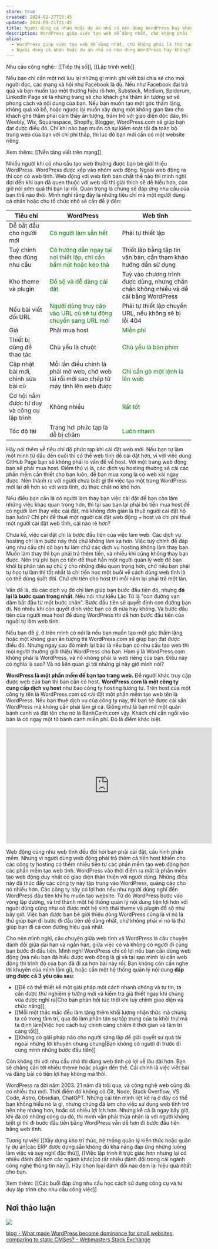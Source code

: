 ```yaml
---
share: true
created: 2024-02-27T15:45
updated: 2024-09-21T21:45
title: Người dùng cá nhân hoặc dự án nhỏ có nên dùng WordPress hay không?
description: WordPress giúp việc tạo web dễ dàng nhất, chứ không phải là thứ tạo web hiệu quả nhất
alias:
  - WordPress giúp việc tạo web dễ dàng nhất, chứ không phải là thứ tạo web hiệu quả nhất
  - Người dùng cá nhân hoặc dự án nhỏ có nên dùng WordPress hay không?
---
```


Nhu cầu công nghệ:: [[Tiếp thị số]], [[Lập trình web]]

Nếu bạn chỉ cần một nơi lưu lại những gì mình ghi viết bài chia sẻ cho mọi người đọc, các mạng xã hội như Facebook là đủ. Nếu như Facebook đại trà quá và bạn muốn tạo một thương hiệu rõ hơn, Substack, Medium, Spiderum, LinkedIn Page sẽ là những trang sẽ  cho khách ghé thăm ấn tượng sơ về phong cách và nội dung của bạn. Nếu bạn muốn tạo một góc thầm lặng, không quá xô bồ, hoặc ngược lại muốn xây dựng một không gian làm cho khách ghé thăm phải cảm thấy ấn tượng, trầm trồ với giao diện độc đáo, thì Weebly, Wix, Squarespace, Shopify, Blogger, WordPress.com sẽ giúp bạn đạt được điều đó. Chỉ khi nào bạn muốn có sự kiểm soát tối đa toàn bộ trang web của bạn với chi phí thấp, thì lúc đó bạn mới cần có một website riêng.

Xem thêm:: [[Nền tảng viết trên mạng]]

Nhiều người khi có nhu cầu tạo web thường được bạn bè giới thiệu WordPress. WordPress được xếp vào nhóm web động. Ngoài web động ra thì còn có web tĩnh. Web động với web tĩnh bản chất thế nào thì mình nghĩ đợi đến khi bạn đã quen thuộc với web rồi thì giải thích sẽ dễ hiểu hơn, còn giờ nói sớm quá thì bạn lại rối. Quan trọng là chúng sẽ đáp ứng nhu cầu của bạn thế nào thôi. Mình nghĩ rằng đây là những tiêu chí mà một người dùng cá nhân hoặc cho tổ chức nhỏ sẽ cần để ý đến:

| Tiêu chí                                    | WordPress                                                                                          | Web tĩnh                                                                             |
| ------------------------------------------- | -------------------------------------------------------------------------------------------------- | ------------------------------------------------------------------------------------ |
| Dễ bắt đầu cho người mới                    | <span style="color:green">Có người làm sẵn hết</span>                                              | Phải tự thiết lập                                                                    |
| Tuỳ chỉnh theo đúng nhu cầu                 | <span style="color:green">Có hướng dẫn ngay tại nơi thiết lập, chỉ cần bấm nút hoặc kéo thả</span> | Thiết lập bằng tập tin văn bản, cần tham khảo hướng dẫn sử dụng                      |
| Kho theme và plugin                         | <span style="color:green">Đồ sộ và dễ dàng cài đặt</span>                                          | Tuỳ vào chương trình được dùng, nhưng chắn chắn không nhiều và dễ cài bằng WordPress |
| Nếu bài viết đổi URL                        | <span style="color:green">Người dùng truy cập vào URL cũ sẽ tự động chuyển sang URL mới</span>     | Phải tự thiết lập chuyển URL, nếu không sẽ bị lỗi 404                                |
| Giá                                         | Phải mua host                                                                                      | <span style="color:green">Miễn phí</span>                                            |
| Thiết bị dùng để thao tác                   | Chủ yếu là chuột                                                                                   | <span style="color:green">Chủ yếu là bàn phím</span>                                 |
| Cập nhật bài mới, chỉnh sửa bài cũ          | Mỗi lần điều chỉnh là phải mở web, chờ web tải rồi mới sao chép từ máy tính lên web được           | <span style="color:green">Chỉ cần gõ một lệnh là lên web</span>                      |
| Cơ hội nắm được tư duy và công cụ lập trình | Không nhiều                                                                                        | <span style="color:green">Rất tốt</span>                                             |
| Tốc độ tải                                  | Trang hơi phức tạp là dễ bị chậm                                                                   | <span style="color:green">Luôn nhanh</span>                                          |

Hãy nói thêm về tiêu chí độ phức tạp khi cài đặt web mới. Nếu bạn tự làm một mình từ đầu đến cuối thì có thể web tĩnh dễ cài đặt hơn, vì với việc dùng GitHub Page bạn sẽ không phải lo vấn đề về host. Với một trang web động bạn sẽ phải mua host. Điểm thú vị là, các dịch vụ hosting thường sẽ cài các phần mềm cần thiết cho bạn luôn, để bạn mua xong là có web xài ngay được. Nên thành ra với người chưa biết gì thì việc tạo một trang WordPress mới lại dễ hơn so với web tĩnh, dù thực chất nó khó hơn.

Nếu điều bạn cần là có người làm thay bạn việc cài đặt để bạn còn làm những việc khác quan trọng hơn, thì tại sao bạn lại phải bỏ tiền mua host để có người làm thay việc cài đặt, mà không đơn giản là thuê người cài đặt hộ bạn luôn? Chi phí để thuê một người cài đặt web động + host và chi phí thuê một người cài đặt web tĩnh, cái nào rẻ hơn?

Chưa kể, việc cài đặt chỉ là bước đầu tiên của việc làm web. Các dịch vụ hosting chỉ làm bước này thôi chứ không làm xa hơn. Việc tuỳ chỉnh để đáp ứng nhu cầu chỉ có bạn tự làm chứ các dịch vụ hosting không làm thay bạn. Muốn làm thay thì bạn phải trả thêm tiền, và nhiều khi cũng không thay bạn được. Nên trừ phi bạn có tiền để thuê hẳn một người quản lý web để bạn khỏi bị phân tán sự chú ý cho những điều quan trọng hơn, chứ nếu bạn phải tự học tự làm thì tốt nhất là chi tiền học một buổi về cách dùng web tĩnh là có thể dùng suốt đời. Chứ chi tiền cho host thì mỗi năm lại phải trả một lần.

Vấn đề là, dù các dịch vụ đó chỉ làm giúp bạn bước đầu tiên đó, nhưng **đó lại là bước quan trọng nhất**. Nếu nói như kiểu Lão Tử là "con đường vạn dặm bắt đầu từ một bước chân". Bước đầu tiên sẽ quyết định con đường bạn đi. Nó nhiều khi còn quyết định việc bạn có đi nữa hay không. Và bước đầu tiên của người mua host để dùng WordPress thì dễ hơn bước đầu tiên của người tự làm web tĩnh.

Nếu bạn để ý, ở trên mình có nói là nếu bạn muốn tạo một góc thầm lặng hoặc một không gian ấn tượng thì WordPress.com sẽ giúp bạn đạt được điều đó. Nhưng ngay sau đó mình lại bảo là nếu bạn có nhu cầu tạo web thì mọi người thường giới thiệu WordPress cho bạn. Hàm ý là WordPress.com không phải là WordPress, và nó không phải là web riêng của bạn. Điều này có nghĩa là sao? Và nó liên quan gì tới những gì nãy giờ mình nói?

**WordPress là một phần mềm để bạn tạo trang web.** Để người khác truy cập được web của bạn thì bạn cần có host. **WordPress.com là một công ty cung cấp dịch vụ host** như bao công ty hosting tương tự. Trên host của một công ty tên là WordPress.com có cài đặt một phần mềm tạo web tên là WordPress. Nếu bạn thuê dịch vụ của công ty này, thì bạn sẽ được cài sẵn WordPress mà không cần phải làm gì cả. Giống như là bạn mở một quán bánh canh và đặt tên cho nó là BánhCanh.com vậy. Khách chỉ cần ngồi vào bàn là có ngay một tô bánh canh miễn phí. Đó là điểm khác biệt.

<iframe width="560" height="315" src="https://videopress.com/embed/FmtB9Wcw" frameborder="0" allowfullscreen allow="clipboard-write"></iframe>
<script src="https://videopress.com/videopress-iframe.js"></script>

Web động cũng như web tĩnh đều đòi hỏi bạn phải cài đặt, cấu hình phần mềm. Nhưng vì người dùng web động phải trả thêm cả tiền host khiến cho các công ty hosting có thêm nhiều tiền từ các phần mềm tạo web động hơn các phần mềm tạo web tĩnh. WordPress vào thời điểm ra mắt là phần mềm tạo web động duy nhất có giao diện thân thiện với người dùng. Những điều này đã thúc đẩy các công ty này tập trung vào WordPress, quảng cáo cho nó nhiều hơn. Các công ty này có lợi hơn nếu như người dùng nghĩ đến WordPress đầu tiên khi họ muốn tạo website. Từ đó WordPress bước vào vòng lặp dương, và trở thành một hệ thống quản lý nội dung tiện lợi hơn với người dùng cũng như có được một hệ sinh thái theme và plugin đồ sộ như bây giờ. Việc bạn được bạn bè giới thiệu dùng WordPress cũng là vì nó là thứ giúp bạn đi bước đi đầu tiên dễ dàng nhất, chứ không phải vì nó là thứ giúp bạn đi cả con đường hiệu quả nhất.

Cho nên mình nghĩ, câu chuyện giữa web tĩnh và WordPress là câu chuyện đánh đổi giữa dài hạn và ngắn hạn, giữa việc có và không có người đi cùng bạn bước đi đầu tiên. Mình nghĩ WordPress chỉ có lợi nếu bạn cần dùng web động (mà nếu bạn đã hiểu được web động là gì và tại sao mình lại cần web động thì trình độ của bạn đã đi xa hơn bài này rồi. Bạn không còn cần nghe lời khuyên của mình làm gì), hoặc cần một hệ thống quản lý nội dung **đáp ứng được cả 3 yêu cầu sau**:
- [[Để có thể thiết kế một giải pháp một cách nhanh chóng và tự tin, ta cần được thử nghiệm ý tưởng mới và kiểm tra giả thiết ngay khi chúng vừa được nghĩ ra|Cho bạn  phản hồi tức thời khi tuỳ chỉnh giao diện và chức năng]],
- [[Mỗi một thắc mắc đều làm tăng thêm khối lượng nhận thức mà chúng ta có trong tâm trí, qua đó làm phân tán sự tập trung của ta khỏi thứ mà ta định làm|Việc học cách tuỳ chỉnh càng chiếm ít thời gian và tâm trí càng tốt]],
- [[Không có giải pháp nào cho người sáng lập để giải quyết sự quá tải ngoài những lời khuyên chung chung|Bạn không có người đi trước đi cùng mình những bước đầu tiên]]

Còn không thì với nhu cầu nhỏ thì dùng web tĩnh có lợi về lâu dài hơn. Bạn sẽ chẳng cần tới nhiều theme hoặc plugin đến thế. Cái chính là việc viết bài và đăng bài có tiện lợi hay không mà thôi.

WordPress ra đời năm 2003. 21 năm đã trôi qua, và công nghệ web cũng đã có nhiều thứ mới. Thời điểm đó không có Git, Node, Stack Overflow, VS Code, Astro, Obsidian, ChatGPT. Những cái tên mình liệt kê ra ở đây có thể bạn không hiểu nó là gì, nhưng chúng đã làm cho việc sử dụng web tĩnh trở nên nhẹ nhàng hơn, hoặc có nhiều lợi ích hơn. Nhưng kể cả là ngay bây giờ, khi đã có những công cụ đó, thì mình vẫn phải thừa nhận là với người không biết gì thì đi bước đầu tiên bằng WordPress vẫn dễ hơn đi bước đầu tiên bằng web tĩnh. 

Tương tự việc [[Xây dựng kho tri thức, hệ thống quản lý kiến thức hoặc quản lý dự án|các ERP được dựng sẵn không đủ khả năng đáp ứng những luồng làm việc và suy nghĩ đặc thù]], [[Việc lập trình ít trực giác hơn nhưng lại có nhiều đánh đổi hơn các ngành khác|có rất nhiều đánh đổi trong cái ngành công nghệ thông tin này]]. Hãy chọn loại đánh đổi nào đem lại hiệu quả nhất cho bạn.


Xem thêm:: [[Các buổi đáp ứng nhu cầu học cách sử dụng công cụ và tư duy lập trình cho nhu cầu công việc]]

## Nơi thảo luận
![](https://i.imgur.com/4fq665i.png)

[blog - What made WordPress become dominance for small websites, comparing to static CMSes? - Webmasters Stack Exchange](https://webmasters.stackexchange.com/q/145281/52079)
